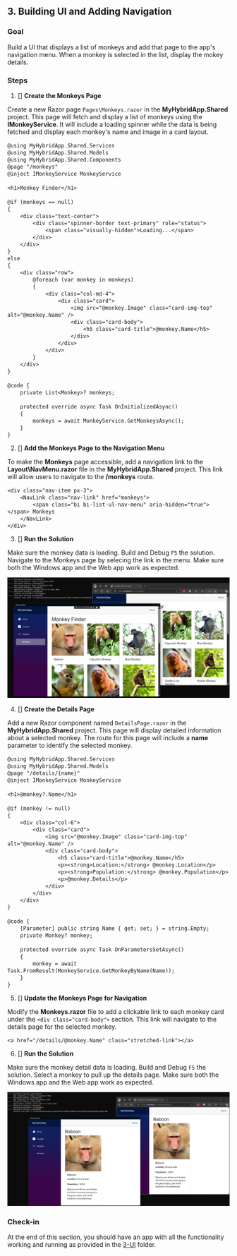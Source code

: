 ## 3. Building UI and Adding Navigation

### Goal
Build a UI that displays a list of monkeys and add that page to the app's navigation menu. When a monkey is selected in the list, display the mokey details. 

### Steps
1. [] **Create the Monkeys Page**

Create a new Razor page `Pages\Monkeys.razor` in the **MyHybridApp.Shared** project. This page will fetch and display a list of monkeys using the **IMonkeyService**. It will include a loading spinner while the data is being fetched and display each monkey's name and image in a card layout.

```razor
@using MyHybridApp.Shared.Services
@using MyHybridApp.Shared.Models
@using MyHybridApp.Shared.Components
@page "/monkeys"
@inject IMonkeyService MonkeyService

<h1>Monkey Finder</h1>

@if (monkeys == null)
{
    <div class="text-center">
        <div class="spinner-border text-primary" role="status">
            <span class="visually-hidden">Loading...</span>
        </div>
    </div>
}
else
{
    <div class="row">
        @foreach (var monkey in monkeys)
        {
            <div class="col-md-4">
                <div class="card">
                    <img src="@monkey.Image" class="card-img-top" alt="@monkey.Name" />
                    <div class="card-body">
                        <h5 class="card-title">@monkey.Name</h5>
                    </div>
                </div>
            </div>
        }
    </div>
}

@code {
    private List<Monkey>? monkeys;

    protected override async Task OnInitializedAsync()
    {
        monkeys = await MonkeyService.GetMonkeysAsync();
    }
}
```

2. [] **Add the Monkeys Page to the Navigation Menu**

To make the **Monkeys** page accessible, add a navigation link to the **Layout\NavMenu.razor** file in the **MyHybridApp.Shared** project. This link will allow users to navigate to the **/monkeys** route.

```razor
<div class="nav-item px-3">
    <NavLink class="nav-link" href="monkeys">
        <span class="bi bi-list-ul-nav-menu" aria-hidden="true"></span> Monkeys
    </NavLink>
</div>
```

3. [] **Run the Solution**

Make sure the monkey data is loading. Build and Debug `F5` the solution. Navigate to the Monkeys page by selecing the link in the menu. Make sure both the Windows app and the Web app work as expected. 

![](/images/MonkeyPage.jpg)

4. [] **Create the Details Page**

Add a new Razor component named `DetailsPage.razor` in the **MyHybridApp.Shared** project. This page will display detailed information about a selected monkey. The route for this page will include a **name** parameter to identify the selected monkey.

```razor
@using MyHybridApp.Shared.Services
@using MyHybridApp.Shared.Models
@page "/details/{name}"
@inject IMonkeyService MonkeyService

<h1>@monkey?.Name</h1>

@if (monkey != null)
{
    <div class="col-6">
        <div class="card">
            <img src="@monkey.Image" class="card-img-top" alt="@monkey.Name" />
            <div class="card-body">
                <h5 class="card-title">@monkey.Name</h5>
                <p><strong>Location:</strong> @monkey.Location</p>
                <p><strong>Population:</strong> @monkey.Population</p>
                <p>@monkey.Details</p>
            </div>
        </div>
    </div>
}

@code {
    [Parameter] public string Name { get; set; } = string.Empty;
    private Monkey? monkey;

    protected override async Task OnParametersSetAsync()
    {
        monkey = await Task.FromResult(MonkeyService.GetMonkeyByName(Name));
    }
}
```

5. [] **Update the Monkeys Page for Navigation**

Modify the **Monkeys.razor** file to add a clickable link to each monkey card under the `<div class="card-body">` section. This link will navigate to the details page for the selected monkey.

```razor
<a href="/details/@monkey.Name" class="stretched-link"></a>
```

6. [] **Run the Solution**

Make sure the monkey detail data is loading. Build and Debug `F5` the solution. Select a monkey to pull up the details page. Make sure both the Windows app and the Web app work as expected. 

![](/images/MonkeyDetails.jpg)

### Check-in

At the end of this section, you should have an app with all the functionality working and running as provided in the [3-UI](../3-UI/) folder.
